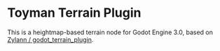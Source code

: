 Toyman Terrain Plugin
=====================

This is a heightmap-based terrain node for Godot Engine 3.0, based on [Zylann / godot_terrain_plugin](https://github.com/Zylann/godot_terrain_plugin).
